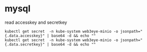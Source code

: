 # mysql

read accesskey and secretkey

```shell
kubectl get secret  -n kube-system web3eye-minio -o jsonpath="{.data.accesskey}" | base64 -d && echo ""
kubectl get secret  -n kube-system web3eye-minio -o jsonpath="{.data.secretkey}" | base64 -d && echo ""
```